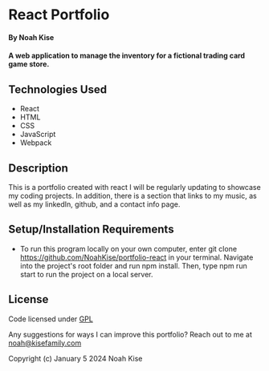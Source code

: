 # React Portfolio

#### By Noah Kise

#### A web application to manage the inventory for a fictional trading card game store.

## Technologies Used

* React
* HTML
* CSS
* JavaScript
* Webpack

## Description

This is a portfolio created with react I will be regularly updating to showcase my coding projects.  In addition, there is a section that links to my music, as well as my linkedIn, github, and a contact info page.

## Setup/Installation Requirements

* To run this program locally on your own computer, enter git clone https://github.com/NoahKise/portfolio-react in your terminal. Navigate into the project's root folder and run npm install.  Then, type npm run start to run the project on a local server.

## License

Code licensed under [GPL](LICENSE.txt)

Any suggestions for ways I can improve this portfolio? Reach out to me at noah@kisefamily.com

Copyright (c) January 5 2024 Noah Kise